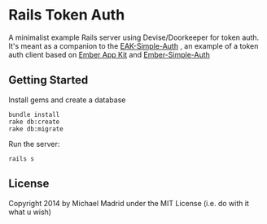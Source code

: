# Rails Token Auth

A minimalist example Rails server using Devise/Doorkeeper for token auth. It's meant as a
companion to the [EAK-Simple-Auth](https://github.com/kagemusha/eak-simple-auth) , an example of a
token auth client based on [Ember App Kit](https://github.com/stefanpenner/ember-app-kit)
and [Ember-Simple-Auth](https://github.com/simplabs/ember-simple-auth)

## Getting Started

Install gems and create a database

```
bundle install
rake db:create
rake db:migrate
```

Run the server:

```
rails s
```

## License

Copyright 2014 by Michael Madrid under the MIT License (i.e. do with it what u wish)

